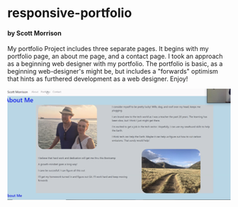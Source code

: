 # responsive-portfolio
#### by Scott Morrison

My portfolio Project includes three separate pages.  It begins with my portfolio page, an about me page, and a contact page. I took an approach as a beginning web designer with my portfolio.  The portfolio is basic, as a beginning web-designer's might be, but includes a "forwards" optimism that hints as furthered development as a web designer. Enjoy! 

![alt responsive-Portfolio](Screenshot%202020-03-09%2012.16.45.png)
